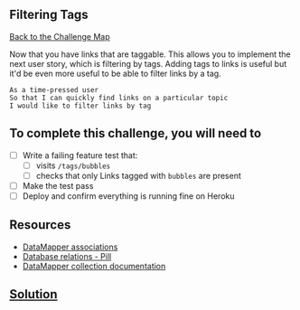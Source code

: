 ## Filtering Tags

[Back to the Challenge Map](00_challenge_map.md)

Now that you have links that are taggable. This allows you to implement the next user story, which is filtering by tags. Adding tags to links is useful but it'd be even more useful to be able to filter links by a tag.

```
As a time-pressed user
So that I can quickly find links on a particular topic
I would like to filter links by tag
```

## To complete this challenge, you will need to

- [ ] Write a failing feature test that:
  - [ ] visits `/tags/bubbles` 
  - [ ] checks that only Links tagged with `bubbles` are present
- [ ] Make the test pass
- [ ] Deploy and confirm everything is running fine on Heroku

## Resources

* [DataMapper associations](http://datamapper.org/docs/associations.html)
* [Database relations - Pill](https://github.com/makersacademy/course/blob/master/pills/db_relationships.md)
* [DataMapper collection documentation](http://www.rubydoc.info/github/datamapper/dm-core/master/DataMapper/Collection)

## [Solution](solutions/16.md)
